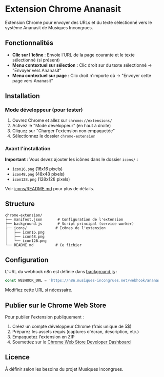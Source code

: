 # Extension Chrome Ananasit

Extension Chrome pour envoyer des URLs et du texte sélectionné vers le système Ananasit de Musiques Incongrues.

## Fonctionnalités

- **Clic sur l'icône** : Envoie l'URL de la page courante et le texte sélectionné (si présent)
- **Menu contextuel sur sélection** : Clic droit sur du texte sélectionné → "Envoyer vers Ananasit"
- **Menu contextuel sur page** : Clic droit n'importe où → "Envoyer cette page vers Ananasit"

## Installation

### Mode développeur (pour tester)

1. Ouvrez Chrome et allez sur `chrome://extensions/`
2. Activez le "Mode développeur" (en haut à droite)
3. Cliquez sur "Charger l'extension non empaquetée"
4. Sélectionnez le dossier `chrome-extension`

### Avant l'installation

**Important** : Vous devez ajouter les icônes dans le dossier `icons/` :
- `icon16.png` (16x16 pixels)
- `icon48.png` (48x48 pixels)
- `icon128.png` (128x128 pixels)

Voir [icons/README.md](icons/README.md) pour plus de détails.

## Structure

```
chrome-extension/
├── manifest.json       # Configuration de l'extension
├── background.js       # Script principal (service worker)
├── icons/             # Icônes de l'extension
│   ├── icon16.png
│   ├── icon48.png
│   └── icon128.png
└── README.md          # Ce fichier
```

## Configuration

L'URL du webhook n8n est définie dans [background.js](background.js:2) :

```javascript
const WEBHOOK_URL = 'https://n8n.musiques-incongrues.net/webhook/ananasit';
```

Modifiez cette URL si nécessaire.

## Publier sur le Chrome Web Store

Pour publier l'extension publiquement :

1. Créez un compte développeur Chrome (frais unique de 5$)
2. Préparez les assets requis (captures d'écran, description, etc.)
3. Empaquetez l'extension en ZIP
4. Soumettez sur le [Chrome Web Store Developer Dashboard](https://chrome.google.com/webstore/devconsole/)

## Licence

À définir selon les besoins du projet Musiques Incongrues.
